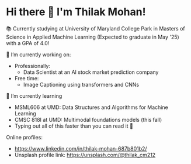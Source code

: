 # Hi there 🌊  I'm Thilak Mohan!

📚 Currently studying at University of Maryland College Park in Masters of Science in Applied Machine Learning (Expected to graduate in May '25) with a GPA of 4.0!

🔭 I’m currently working on:
- Professionally:
  - Data Scientist at an AI stock market prediction company
- Free time:
  - Image Captioning using transformers and CNNs

🌱 I’m currently learning 
- MSML606 at UMD: Data Structures and Algorithms for Machine Learning
- CMSC 818I at UMD: Multimodal foundations models (this fall)
- Typing out all of this faster than you can read it 💨 

Online profiles:
- https://www.linkedin.com/in/thilak-mohan-687b801b2/
- Unsplash profile link: https://unsplash.com/@thilak_cm212
